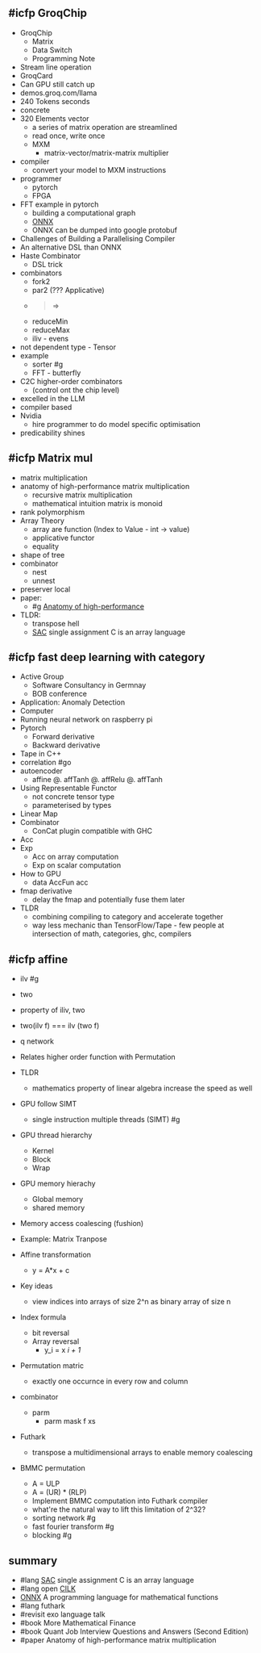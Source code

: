 ## #icfp GroqChip
- GroqChip
	- Matrix
	- Data Switch
	- Programming Note
- Stream line operation
- GroqCard
- Can GPU still catch up
- demos.groq.com/llama
- 240 Tokens seconds
- concrete
- 320 Elements vector
	- a series of matrix operation are streamlined
	- read once, write once
	- MXM
		- matrix-vector/matrix-matrix multiplier
- compiler
	- convert your model to MXM instructions
- programmer
	- pytorch
	- FPGA
- FFT example in pytorch
	- building a computational graph
	- [ONNX](https://onnx.ai/onnx/index.html)
	- ONNX can be dumped into google protobuf
- Challenges of Building a Parallelising Compiler
- An alternative DSL than ONNX
- Haste Combinator
	- DSL trick
- combinators
	- fork2
	- par2 (??? Applicative)
	- >=>
	- reduceMin
	- reduceMax
	 - iliv
	  - evens
- not dependent type - Tensor
- example
	- sorter #g 
	 - FFT
	  - butterfly
- C2C higher-order combinators
	- (control ont the chip level)
- excelled in the LLM
- compiler based
- Nvidia
	- hire programmer  to do model specific optimisation
- predicability shines

##  #icfp Matrix mul

 - matrix multiplication
- anatomy of high-performance matrix multiplication
	- recursive matrix multiplication
	 - mathematical intuition matrix is monoid
- rank polymorphism
- Array Theory
	- array are function (Index to Value - int -> value)
	- applicative functor 
	- equality
- shape of tree
- combinator
	- nest
	- unnest
 - preserver local
 - paper:
	 - #g [Anatomy of high-performance](https://dl.acm.org/doi/10.1145/1356052.1356053)
  - TLDR:
	  - transpose hell
	  - [SAC](https://www.sac-home.org/index) single assignment C is an array language

## #icfp fast deep learning with category

- Active Group
	- Software Consultancy in Germnay
	-  BOB conference
 - Application: Anomaly Detection
 - Computer
 - Running neural network on raspberry pi
 - Pytorch
	 - Forward derivative
	 - Backward derivative
  - Tape in C++
  - correlation #go
  - autoencoder
	  - affine @. affTanh @. affRelu @. affTanh
- Using Representable Functor
	- not concrete tensor type
	 - parameterised by types
 - Linear Map
 - Combinator
	 - ConCat plugin compatible with GHC
  - Acc
  - Exp
	  - Acc on array computation
	  - Exp on scalar computation
- How to GPU
	- data AccFun acc
- fmap derivative
	- delay the fmap and potentially fuse them later
- TLDR
	- combining compiling to category and accelerate together
	 - way less mechanic than TensorFlow/Tape 
	  - few people at intersection of math, categories, ghc, compilers

## #icfp  affine

- ilv #g
- two
- property of iliv, two
- two(ilv f) === ilv (two f)
- q network

- Relates higher order function with Permutation
- TLDR
	- mathematics property of linear algebra increase the speed as well

- GPU follow SIMT
	- single instruction multiple threads (SIMT) #g 
- GPU thread hierarchy
	- Kernel
	- Block
	- Wrap
 - GPU memory hierachy
	 - Global memory 
	 - shared memory 
  - Memory access coalescing (fushion)
  - Example: Matrix Tranpose
  - Affine transformation
	  - y = A*x + c
   - Key ideas
	   - view indices into arrays of size 2^n as binary array of size n
- Index formula
	- bit reversal
	 - Array reversal
		 - y_i = x _i + 1_

- Permutation matric
	- exactly one occurnce in every row and column
 - combinator
	 - parm
		 -  parm mask f xs
- Futhark
	- transpose a multidimensional arrays to enable memory coalescing
- BMMC permutation
	- A = ULP
	- A = (UR) * (RLP)
	 - Implement BMMC computation into Futhark compiler
  - what're the natural way to lift this limitation of 2^32?
  - sorting network #g 
  - fast fourier transform #g 
  - blocking #g

## summary
- #lang [SAC](https://www.sac-home.org/index) single assignment C is an array language
- #lang open [CILK](https://www.opencilk.org/doc/tutorials/introduction-to-cilk-programming/#:~:text=OpenCilk%20is%20a%20task%2Dparallel,tasks%20may%20run%20in%20parallel.)
- [ONNX](https://onnx.ai/onnx/index.html) A programming language for mathematical functions
- #lang futhark
- #revisit exo language talk
- #book More Mathematical Finance
- #book Quant Job Interview Questions and Answers (Second Edition)
- #paper Anatomy of high-performance matrix multiplication

